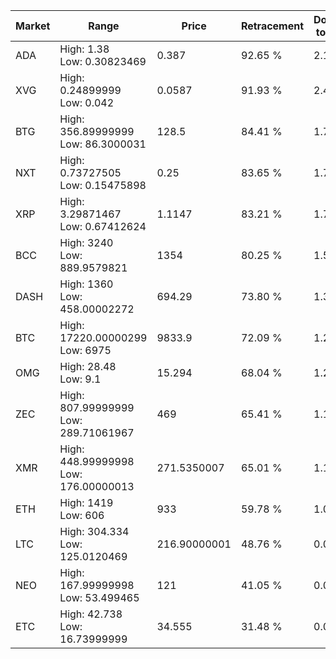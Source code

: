 | Market | Range | Price| Retracement | Doubles to 50% |
| --- | --- | --- | --- | --- |
| ADA | High: 1.38<br />Low: 0.30823469 | 0.387 | 92.65 % | 2.18 |
| XVG | High: 0.24899999<br />Low: 0.042 | 0.0587 | 91.93 % | 2.48 |
| BTG | High: 356.89999999<br />Low: 86.3000031 | 128.5 | 84.41 % | 1.72 |
| NXT | High: 0.73727505<br />Low: 0.15475898 | 0.25 | 83.65 % | 1.78 |
| XRP | High: 3.29871467<br />Low: 0.67412624 | 1.1147 | 83.21 % | 1.78 |
| BCC | High: 3240<br />Low: 889.9579821 | 1354 | 80.25 % | 1.53 |
| DASH | High: 1360<br />Low: 458.00002272 | 694.29 | 73.80 % | 1.31 |
| BTC | High: 17220.00000299<br />Low: 6975 | 9833.9 | 72.09 % | 1.23 |
| OMG | High: 28.48<br />Low: 9.1 | 15.294 | 68.04 % | 1.23 |
| ZEC | High: 807.99999999<br />Low: 289.71061967 | 469 | 65.41 % | 1.17 |
| XMR | High: 448.99999998<br />Low: 176.00000013 | 271.5350007 | 65.01 % | 1.15 |
| ETH | High: 1419<br />Low: 606 | 933 | 59.78 % | 1.09 |
| LTC | High: 304.334<br />Low: 125.0120469 | 216.90000001 | 48.76 % | 0.00 |
| NEO | High: 167.99999998<br />Low: 53.499465 | 121 | 41.05 % | 0.00 |
| ETC | High: 42.738<br />Low: 16.73999999 | 34.555 | 31.48 % | 0.00 |
